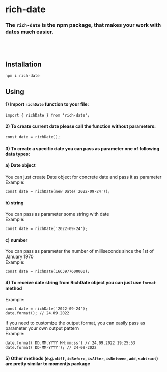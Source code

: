 # rich-date

### The `rich-date` is the npm package, that makes your work with dates much easier.
<br>
<br>

## Installation
```
npm i rich-date
```

## Using
#### 1) Import `richDate` function to your file:
```
import { richDate } from 'rich-date';
```

#### 2) To create current date please call the function without parameters:
```
const date = richDate();
```

#### 3) To create a specific date you can pass as parameter one of following data types:
#### a) Date object
You can just create Date object for concrete date and pass it as parameter
<br>
Example:
```
const date = richDate(new Date('2022-09-24'));
```

#### b) string
You can pass as parameter some string with date
<br>
Example:
```
const date = richDate('2022-09-24');
```

#### c) number
You can pass as parameter the number of milliseconds since the 1st of January 1970
<br>
Example:
```
const date = richDate(1663977600000);
```

#### 4) To receive date string from RichDate object you can just use `format` method
Example:
```
const date = richDate('2022-09-24');
date.format(); // 24.09.2022
```

If you need to customize the output format, you can easily pass as parameter your own output pattern
<br>
Example:
```
date.format('DD.MM.YYYY HH:mm:ss') // 24.09.2022 19:25:53
date.format('DD-MM-YYYY'); // 24-09-2022
```

#### 5) Other methods (e.g. `diff`, `isBefore`, `isAfter`, `isBetween`, `add`, `subtract`) are pretty similar to momentjs package
